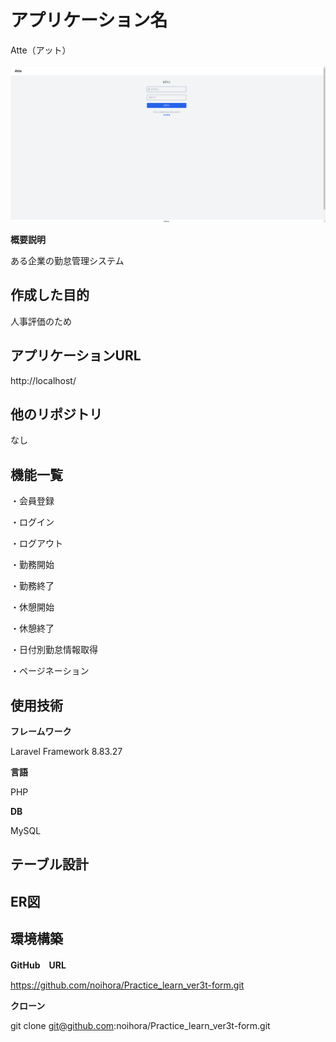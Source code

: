 # アプリケーション名
Atte（アット）

![トップ画像](./トップ画像.png)

**概要説明**

ある企業の勤怠管理システム
## 作成した目的
人事評価のため
## アプリケーションURL
http://localhost/
## 他のリポジトリ
なし
## 機能一覧
・会員登録

・ログイン

・ログアウト

・勤務開始

・勤務終了

・休憩開始

・休憩終了

・日付別勤怠情報取得

・ページネーション
## 使用技術
**フレームワーク**

Laravel Framework 8.83.27

**言語**

PHP

**DB**

MySQL
## テーブル設計

## ER図

## 環境構築
**GitHub　URL**

https://github.com/noihora/Practice_learn_ver3t-form.git

**クローン**

git clone git@github.com:noihora/Practice_learn_ver3t-form.git
